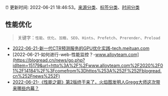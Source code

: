 :alarm_clock: 更新时间: 2022-06-21 18:46:53。[来源分类](../README.md)、[标签分类](../TAGS.md)、[时间分类](../TIMELINE.md)

## 性能优化


> 关键字：`性能`、`优化`、`加载`、`SEO`、`Hints`、`Prefetch`、`Prerender`、`Preload`



- [2022-06-21-新一代CTR预测服务的GPU优化实践-tech.meituan.com](https://blogread.cn/news/go.php?idItem=15187&url=https%3A%2F%2Ftech.meituan.com%2F2021%2F09%2F09%2Fctr-gpu-practice.html%3Fcomefrom%3Dhttps%253A%252F%252Fblogread.cn%252Fnews%252F) 
- [2022-06-21-如何进行-web-性能监控？-www.alloyteam.com](https://blogread.cn/news/go.php?idItem=15179&url=http%3A%2F%2Fwww.alloyteam.com%2F2020%2F01%2F14184%2F%3Fcomefrom%3Dhttps%253A%252F%252Fblogread.cn%252Fnews%252F) 
- [2022-06-21-《性能之巅》第2版终于来了，火焰图发明人Gregg大师这次带来哪些内幕？](https://toutiao.io/k/cxj8mhm) 